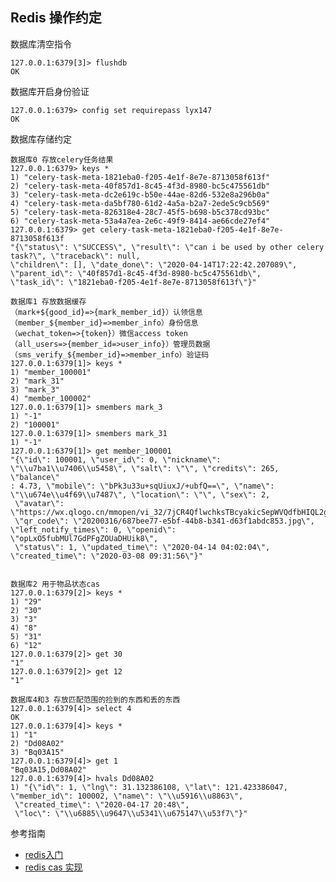 ## Redis 操作约定

数据库清空指令
    
    127.0.0.1:6379[3]> flushdb
    OK

数据库开启身份验证
    
    127.0.0.1:6379> config set requirepass lyx147
    OK

数据库存储约定

    数据库0 存放celery任务结果
    127.0.0.1:6379> keys *
    1) "celery-task-meta-1821eba0-f205-4e1f-8e7e-8713058f613f"
    2) "celery-task-meta-40f857d1-8c45-4f3d-8980-bc5c475561db"
    3) "celery-task-meta-dc2e619c-b50e-44ae-82d6-532e8a296b0a"
    4) "celery-task-meta-da5bf780-61d2-4a5a-b2a7-2ede5c9cb569"
    5) "celery-task-meta-826318e4-28c7-45f5-b698-b5c378cd93bc"
    6) "celery-task-meta-53a4a7ea-2e6c-49f9-8414-ae66cde27ef4"
    127.0.0.1:6379> get celery-task-meta-1821eba0-f205-4e1f-8e7e-8713058f613f
    "{\"status\": \"SUCCESS\", \"result\": \"can i be used by other celery task?\", \"traceback\": null,
    \"children\": [], \"date_done\": \"2020-04-14T17:22:42.207089\", \"parent_id\": \"40f857d1-8c45-4f3d-8980-bc5c475561db\",
    \"task_id\": \"1821eba0-f205-4e1f-8e7e-8713058f613f\"}"

    数据库1 存放数据缓存
    （mark+${good_id}=>{mark_member_id}）认领信息 
    （member_${member_id}=>member_info）身份信息
    （wechat_token=>{token}）微信access token
    （all_users=>{member_id=>user_info}）管理员数据
    （sms_verify_${member_id}=>member_info）验证码
    127.0.0.1:6379[1]> keys *
    1) "member_100001"
    2) "mark_31"
    3) "mark_3"
    4) "member_100002"
    127.0.0.1:6379[1]> smembers mark_3
    1) "-1"
    2) "100001"
    127.0.0.1:6379[1]> smembers mark_31
    1) "-1"
    127.0.0.1:6379[1]> get member_100001
    "{\"id\": 100001, \"user_id\": 0, \"nickname\": \"\\u7ba1\\u7406\\u5458\", \"salt\": \"\", \"credits\": 265, \"balance\"
    : 4.73, \"mobile\": \"bPk3u33u+sqUiuxJ/+ubfQ==\", \"name\": \"\\u674e\\u4f69\\u7487\", \"location\": \"\", \"sex\": 2,
     \"avatar\": \"https://wx.qlogo.cn/mmopen/vi_32/7jCR4QflwchksTBcyakicSepWVQdfbHIQL2glRrkY7ic52iaXqfuBb2tlQ8ELlaGWZDXFgKM4zAMeQZSiaaJtibI3gQ/132\",
     \"qr_code\": \"20200316/687bee77-e5bf-44b8-b341-d63f1abdc853.jpg\", \"left_notify_times\": 0, \"openid\": \"opLxO5fubMUl7GdPFgZOUaDHUik8\",
     \"status\": 1, \"updated_time\": \"2020-04-14 04:02:04\", \"created_time\": \"2020-03-08 09:31:56\"}"


    数据库2 用于物品状态cas
    127.0.0.1:6379[2]> keys *
    1) "29"
    2) "30"
    3) "3"
    4) "8"
    5) "31"
    6) "12"
    127.0.0.1:6379[2]> get 30
    "1"
    127.0.0.1:6379[2]> get 12
    "1"
    
    数据库4和3 存放匹配范围的捡到的东西和丢的东西
    127.0.0.1:6379[4]> select 4
    OK
    127.0.0.1:6379[4]> keys *
    1) "1"
    2) "Dd08A02"
    3) "Bq03A15"
    127.0.0.1:6379[4]> get 1
    "Bq03A15,Dd08A02"
    127.0.0.1:6379[4]> hvals Dd08A02
    1) "{\"id\": 1, \"lng\": 31.132386108, \"lat\": 121.423386047, 
    \"member_id\": 100002, \"name\": \"\\u5916\\u8863\",
     \"created_time\": \"2020-04-17 20:48\", 
     \"loc\": \"\\u6885\\u9647\\u5341\\u675147\\u53f7\"}"



参考指南
 * [redis入门](http://try.redis.io/)
 * [redis cas 实现](https://www.jianshu.com/p/458947bca341)
